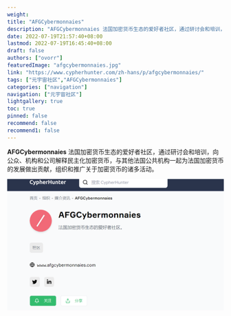 ```yaml
---
weight: 
title: "AFGCybermonnaies"
description: "AFGCybermonnaies 法国加密货币生态的爱好者社区，通过研讨会和培训，向公众、机构和公司解释民主化加密货币，与其他法国公共机构一起为法国加密货币的发展做出贡献，组织和推广关..."
date: 2022-07-19T21:57:40+08:00
lastmod: 2022-07-19T16:45:40+08:00
draft: false
authors: ["ovorr"]
featuredImage: "afgcybermonnaies.jpg"
link: "https://www.cypherhunter.com/zh-hans/p/afgcybermonnaies/"
tags: ["元宇宙社区","AFGCybermonnaies"]
categories: ["navigation"]
navigation: ["元宇宙社区"]
lightgallery: true
toc: true
pinned: false
recommend: false
recommend1: false
---
```

**AFGCybermonnaies** 法国加密货币生态的爱好者社区，通过研讨会和培训，向公众、机构和公司解释民主化加密货币，与其他法国公共机构一起为法国加密货币的发展做出贡献，组织和推广关于加密货币的诸多活动。

![a](a.png)